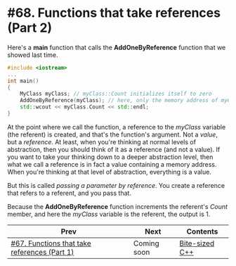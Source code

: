 # #68. Functions that take references (Part 2)

Here's a **main** function that calls the **AddOneByReference** function that we showed last time.

```cpp
#include <iostream>
...
int main()
{
    MyClass myClass; // myClass::Count initializes itself to zero
    AddOneByReference(myClass); // here, only the memory address of myClass is passed as myClassParameter
    std::wcout << myClass.Count << std::endl;
}
```

At the point where we call the function, a reference to the *myClass* variable (the referent) is created, and that's the function's argument. Not a *value*, but a *reference*. At least, when you're thinking at normal levels of abstraction, then you should think of it as a reference (and not a value). If you want to take your thinking down to a deeper abstraction level, then what we call a reference is in fact a value containing a memory address. When you're thinking at that level of abstraction, everything is a value.

But this is called *passing a parameter by reference*. You create a reference that refers to a referent, and you pass that.

Because the **AddOneByReference** function increments the referent's *Count* member, and here the *myClass* variable is the referent, the output is 1.

|Prev|Next|Contents|
|-|-|-|
|[#67. Functions that take references (Part 1)](067.md)|Coming soon|[Bite-sized C++](../README.md)|
